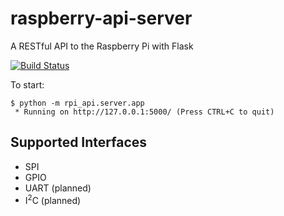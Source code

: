 # raspberry-api-server
A RESTful API to the Raspberry Pi with Flask

[![Build Status](https://travis-ci.org/uSpike/raspberry-api-server.svg?branch=master)](https://travis-ci.org/uSpike/raspberry-api-server)

To start:
```shell
$ python -m rpi_api.server.app
 * Running on http://127.0.0.1:5000/ (Press CTRL+C to quit)
```

## Supported Interfaces
- SPI
- GPIO
- UART (planned)
- I<sup>2</sup>C (planned)
